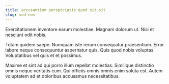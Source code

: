 ```yaml
---
title: accusantium perspiciatis quod sit sit
slug: sed eos
---
```


Exercitationem inventore earum molestiae. Magnam dolorum ut. Nisi et nesciunt odit nobis.

Totam quidem saepe. Numquam iste rerum consequatur praesentium. Error labore neque consequuntur aspernatur quis. Quis quod nobis voluptas. Voluptatibus vel quis et et possimus.

Maxime et sint ad qui porro illum repellat molestias. Similique distinctio omnis neque veritatis cum. Qui officiis omnis omnis enim soluta est. Autem voluptatem ad et doloribus accusamus necessitatibus.
